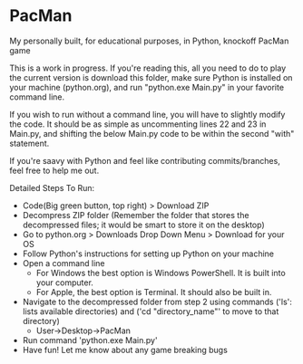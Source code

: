 # PacMan
My personally built, for educational purposes, in Python, knockoff PacMan game

This is a work in progress. 
If you're reading this, all you need to do to play the current version is download this folder, 
make sure Python is installed on your machine (python.org), and run "python.exe Main.py" in 
your favorite command line.

If you wish to run without a command line, you will have to slightly modify the code. It should be as simple as uncommenting lines 22 and 23 in Main.py, and shifting the below Main.py code to be within the second "with" statement.

If you're saavy with Python and feel like contributing commits/branches, feel free to help me out.

Detailed Steps To Run:
* Code(Big green button, top right) > Download ZIP
* Decompress ZIP folder (Remember the folder that stores the decompressed files; it would be smart to store it on the desktop)
* Go to python.org > Downloads Drop Down Menu > Download for your OS
* Follow Python's instructions for setting up Python on your machine
* Open a command line
    * For Windows the best option is Windows PowerShell. It is built into your computer. 
    * For Apple, the best option is Terminal. It should also be built in. 
* Navigate to the decompressed folder from step 2 using commands ('ls': lists available directories) and ('cd "directory_name"' to move to that directory)
    * User->Desktop->PacMan
* Run command 'python.exe Main.py'
* Have fun! Let me know about any game breaking bugs
 